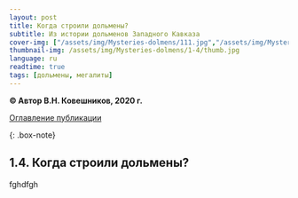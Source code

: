 ```yaml
---
layout: post
title: Когда строили дольмены?
subtitle: Из истории дольменов Западного Кавказа
cover-img: ["/assets/img/Mysteries-dolmens/111.jpg","/assets/img/Mysteries-dolmens/222.jpg"]
thumbnail-img: /assets/img/Mysteries-dolmens/1-4/thumb.jpg
language: ru
readtime: true
tags: [дольмены, мегалиты]
---
```

**© Автор В.Н. Ковешников, 2020 г.**

[Оглавление публикации](https://viktor-dnk.github.io/index-dolmens/)

{: .box-note}
## 1.4. Когда строили дольмены?
fghdfgh
